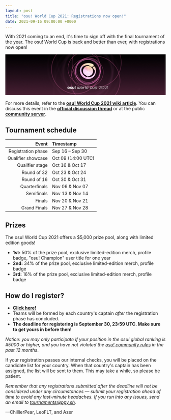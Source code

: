 ```yaml
---
layout: post
title: "osu! World Cup 2021: Registrations now open!"
date: 2021-09-16 09:00:00 +0000
---
```


With 2021 coming to an end, it's time to sign off with the final tournament of the year. The osu! World Cup is back and better than ever, with registrations now open!

![](/wiki/shared/news/2021-09-16-osu-world-cup-2021-registrations-now-open/owc-2021-banner.jpg)

For more details, refer to the **[osu! World Cup 2021 wiki article](/wiki/Tournaments/OWC/2021)**. You can discuss this event in the **[official discussion thread](https://osu.ppy.sh/community/forums/topics/1420416)** or at the public **[community server](https://discord.gg/0Vxo9AsejDkGlk3H)**.

## Tournament schedule

| Event | Timestamp |
| --: | :-- |
| Registration phase | Sep 16 – Sep 30 |
| Qualifier showcase | Oct 09 (14:00 UTC) |
| Qualifier stage | Oct 16 & Oct 17 |
| Round of 32 | Oct 23 & Oct 24 |
| Round of 16 | Oct 30 & Oct 31 |
| Quarterfinals | Nov 06 & Nov 07 |
| Semifinals | Nov 13 & Nov 14 |
| Finals | Nov 20 & Nov 21 |
| Grand Finals | Nov 27 & Nov 28 |

## Prizes

The osu! World Cup 2021 offers a $5,000 prize pool, along with limited edition goods!

- **1st:** 50% of the prize pool, exclusive limited-edition merch, profile badge, "osu! Champion" user title for one year
- **2nd:** 34% of the prize pool, exclusive limited-edition merch, profile badge
- **3rd:** 16% of the prize pool, exclusive limited-edition merch, profile badge

## How do I register?

- **[Click here!](https://osu.ppy.sh/community/tournaments/30)**
- Teams will be formed by each country's captain *after* the registration phase has concluded.
- **The deadline for registering is September 30, 23:59 UTC. Make sure to get yours in before then!**

*Notice: you may only participate if your position in the osu! global ranking is #5000 or higher, and you have not violated the [osu! community rules](/wiki/Rules) in the past 12 months*.

If your registration passes our internal checks, you will be placed on the candidate list for your country. When that country's captain has been assigned, the list will be sent to them. This may take a while, so please be patient.

*Remember that any registrations submitted after the deadline will not be considered under any circumstances — submit your registration ahead of time to avoid any last-minute headaches. If you run into any issues, send an email to [tournaments@ppy.sh](mailto:tournaments@ppy.sh).*

—ChillierPear, LeoFLT, and Azer
